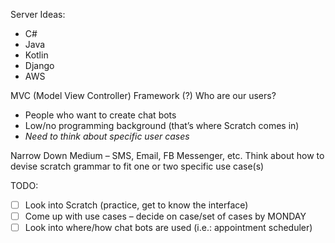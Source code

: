 Server Ideas:
- C#
- Java
- Kotlin
- Django
- AWS

MVC (Model View Controller) Framework (?) 
Who are our users?
- People who want to create chat bots
- Low/no programming background (that’s where Scratch comes in)
- *Need to think about specific user cases*

Narrow Down Medium – SMS, Email, FB Messenger, etc.
Think about how to devise scratch grammar to fit one or two specific use case(s)

TODO:
- [ ] Look into Scratch (practice, get to know the interface)
- [ ] Come up with use cases – decide on case/set of cases by MONDAY
- [ ] Look into where/how chat bots are used (i.e.: appointment scheduler)
